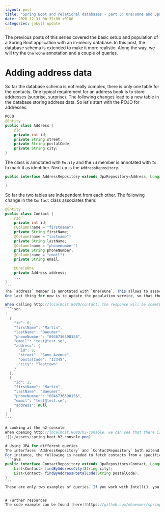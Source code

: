 ```yaml
---
layout: post
title: "Spring Boot and relational databases - part 3: OneToOne and JpaRepository"
date: 2020-12-31 00:32:00 +0100
categories: jekyll update
---
```


The previous posts of this series covered the basic setup and population of a Spring Boot application with an in-meory database.
In this post, the database schema is extended to make it more realistic. Along the way, we will try the `OneToOne` annotation and a couple of queries.
<br>

# Adding address data
So far the database schema is not really complex, there is only one table for the contacts. One typical requirement for an address book is to store addresses (surprise, surprise).
The following changes lead to a new table in the database storing address data.
So let's start with the POJO for addresses:
```java 
POJO
@Entity
public class Address {
    @Id
    private int id;
    private String street;
    private String postalCode;
    private String city;
}
```
The class is annotated with `Entity` and the `id` member is annotated with `Id` to mark it as identifier.
Next up is the `AddressRepository`.  

```java
public interface AddressRepository extends JpaRepository<Address, Long> {

}
```
So far the two tables are independent from each other. The following change in the `Contact` class associates them:
````java
@Entity
public class Contact {
    @Id
    private int id;
    @Column(name = "firstname")
    private String firstName;
    @Column(name = "lastname")
    private String lastName;
    @Column(name = "phonenumber")
    private String phoneNumber;
    @Column(name = "email")
    private String email;

    @OneToOne
    private Address address;
    ...
}
```
The `address` member is annotated with `OneToOne`. This allows to associate a contact with one address.
One last thing for now is to update the population service, so that the address table is populated at application start.

When calling http://localhost:8080/contact, the response will be something like this:
```json
[
  {
    "id": 0,
    "firstName": "Martin",
    "lastName": "Baeumer",
    "phoneNumber": "0046736398156",
    "email": "test@test.se",
    "address": {
      "id": 0,
      "street": "Some Avenue",
      "postalCode": "12345",
      "city": "Testtown"
    }
  },
  {
    "id": 2,
    "firstName": "Martin",
    "lastName": "Baeumer",
    "phoneNumber": "0046736398156",
    "email": "test@test.se",
    "address": null
  }
]
```

# Looking at the h2-console
When opening http://localhost:8080/h2-console, we can see that there is a new table. Besides, the contact table has changed, i. e. a new column has been added.<br>
![](/assets/spring-boot-h2-console.png)

# Using JPA for different queries
The interfaces `AddressRepository` and `ContactRepository` both extend the JpaRepository interface. This allows to query the database with very little code.
For instance, the following is needed to fetch contacts from a specific city or with a specific postal code.
```java
public interface ContactRepository extends JpaRepository<Contact, Long> {
    List<Contact> findByAddressCity(String city);
    List<Contact> findByAddressPostalCode(String postalCode);
}
```
These are only two examples of queries. If you work with IntelliJ, you can see more suggestions for queries.


# Further resources
The code example can be found [here](https://github.com/mbaeumer/spring-boot-postgresql-demo)
